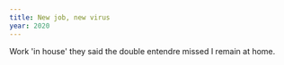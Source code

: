 ```yaml
---
title: New job, new virus
year: 2020
---
```

Work 'in house' they said
the double entendre missed
I remain at home.
